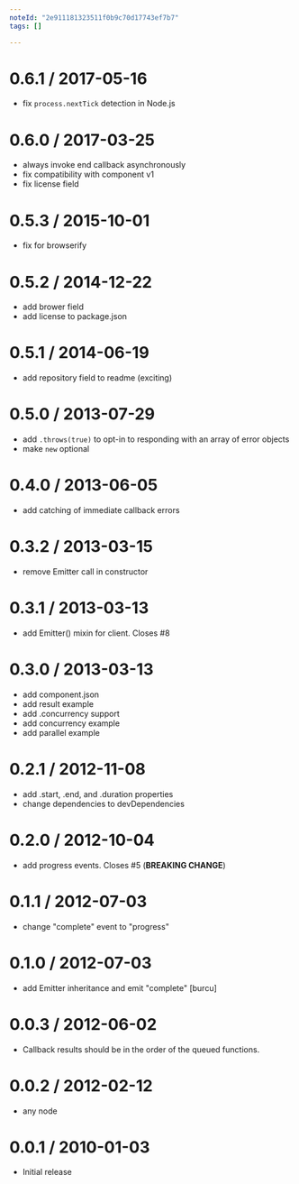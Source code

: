```yaml
---
noteId: "2e911181323511f0b9c70d17743ef7b7"
tags: []

---
```


0.6.1 / 2017-05-16
==================

  * fix `process.nextTick` detection in Node.js

0.6.0 / 2017-03-25
==================

  * always invoke end callback asynchronously
  * fix compatibility with component v1
  * fix license field

0.5.3 / 2015-10-01
==================

  * fix for browserify

0.5.2 / 2014-12-22
==================

  * add brower field
  * add license to package.json

0.5.1 / 2014-06-19
==================

 * add repository field to readme (exciting)

0.5.0 / 2013-07-29
==================

 * add `.throws(true)` to opt-in to responding with an array of error objects
 * make `new` optional

0.4.0 / 2013-06-05
==================

 * add catching of immediate callback errors

0.3.2 / 2013-03-15
==================

  * remove Emitter call in constructor

0.3.1 / 2013-03-13
==================

  * add Emitter() mixin for client. Closes #8

0.3.0 / 2013-03-13
==================

  * add component.json
  * add result example
  * add .concurrency support
  * add concurrency example
  * add parallel example

0.2.1 / 2012-11-08
==================

  * add .start, .end, and .duration properties
  * change dependencies to devDependencies

0.2.0 / 2012-10-04
==================

  * add progress events. Closes #5 (__BREAKING CHANGE__)

0.1.1 / 2012-07-03
==================

  * change "complete" event to "progress"

0.1.0 / 2012-07-03
==================

  * add Emitter inheritance and emit "complete" [burcu]

0.0.3 / 2012-06-02
==================

  * Callback results should be in the order of the queued functions.

0.0.2 / 2012-02-12
==================

  * any node

0.0.1 / 2010-01-03
==================

  * Initial release
